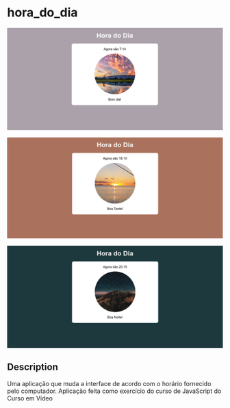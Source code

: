 # hora_do_dia

<p aling="center">
    <img width="720px" src="assets/manha.png">
</p>
 
 <p aling="center">
    <img width="720px" src="assets/tarde.png">
</p>

 <p aling="center">
    <img width="720px" src="assets/noite.png">
</p>

## Description

Uma aplicação que muda a interface de acordo com o horário fornecido pelo computador.
Aplicação feita como exercício do curso de JavaScript do Curso em Vídeo
 
